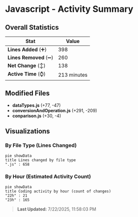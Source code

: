 # Javascript - Activity Summary 

## Overall Statistics

| Stat                   | Value                                                             |
| ---------------------- | ----------------------------------------------------------------- |
| **Lines Added** (➕)   | 398                                          |
| **Lines Removed** (➖) | 260                                        |
| **Net Change** (↕)    | 138                |
| **Active Time** (⌚)   | 213 minutes |


## Modified Files
- **dataTypes.js** (+77, -47)
- **conversionAndOperation.js** (+291, -209)
- **conparison.js** (+30, -4)

## Visualizations

### By File Type (Lines Changed)

```mermaid
pie showData
title Lines changed by file type
".js" : 658
```

### By Hour (Estimated Activity Count)

```mermaid
pie showData
title Coding activity by hour (count of changes)
"22h" : 21
"23h" : 165
```


> **Last Updated:** 7/22/2025, 11:58:03 PM
